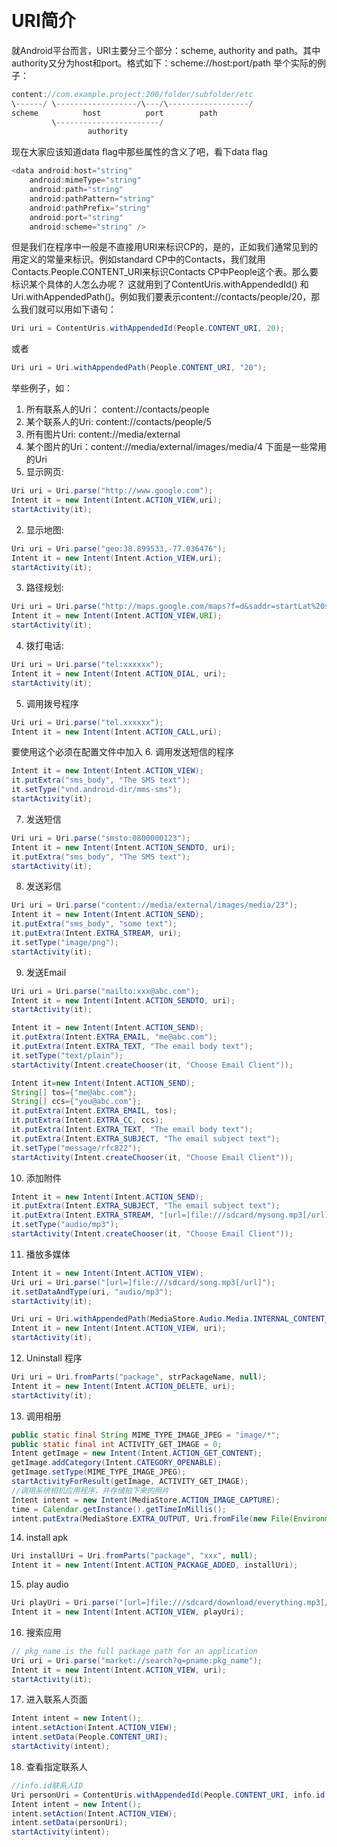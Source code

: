  
# URI简介
就Android平台而言，URI主要分三个部分：scheme, authority and path。其中authority又分为host和port。格式如下：scheme://host:port/path
举个实际的例子：
```java
content://com.example.project:200/folder/subfolder/etc
\------/ \------------------/\---/\------------------/
scheme          host          port        path
         \-----------------------/
                 authority
```
现在大家应该知道data flag中那些属性的含义了吧，看下data flag
```java
<data android:host="string"
    android:mimeType="string"
    android:path="string"
    android:pathPattern="string"
    android:pathPrefix="string"
    android:port="string"
    android:scheme="string" />
```
但是我们在程序中一般是不直接用URI来标识CP的，是的，正如我们通常见到的用定义的常量来标识。例如standard CP中的Contacts，我们就用Contacts.People.CONTENT_URI来标识Contacts CP中People这个表。那么要标识某个具体的人怎么办呢？ 这就用到了ContentUris.withAppendedId() 和 Uri.withAppendedPath()。例如我们要表示content://contacts/people/20，那么我们就可以用如下语句：
```java
Uri uri = ContentUris.withAppendedId(People.CONTENT_URI, 20); 
```
或者
```java
Uri uri = Uri.withAppendedPath(People.CONTENT_URI, "20");
```

举些例子，如：
1. 所有联系人的Uri： content://contacts/people
2. 某个联系人的Uri: content://contacts/people/5
3. 所有图片Uri: content://media/external
4. 某个图片的Uri：content://media/external/images/media/4
下面是一些常用的Uri
1. 显示网页:
```java
Uri uri = Uri.parse("http://www.google.com");
Intent it = new Intent(Intent.ACTION_VIEW,uri);
startActivity(it);
```
2. 显示地图:
```java
Uri uri = Uri.parse("geo:38.899533,-77.036476");
Intent it = new Intent(Intent.Action_VIEW,uri);
startActivity(it);
```
3. 路径规划:
```java
Uri uri = Uri.parse("http://maps.google.com/maps?f=d&saddr=startLat%20startLng&daddr=endLat%20endLng&hl=en");
Intent it = new Intent(Intent.ACTION_VIEW,URI);
startActivity(it);
```
4. 拨打电话:
```java
Uri uri = Uri.parse("tel:xxxxxx");
Intent it = new Intent(Intent.ACTION_DIAL, uri);
startActivity(it);
```
5. 调用拨号程序
```java
Uri uri = Uri.parse("tel.xxxxxx");
Intent it = new Intent(Intent.ACTION_CALL,uri);
```
要使用这个必须在配置文件中加入<uses-permission id="Android.permission.CALL_PHONE" />
6. 调用发送短信的程序
```java
Intent it = new Intent(Intent.ACTION_VIEW);
it.putExtra("sms_body", "The SMS text");
it.setType("vnd.android-dir/mms-sms");
startActivity(it);
```
7. 发送短信
```java
Uri uri = Uri.parse("smsto:0800000123");
Intent it = new Intent(Intent.ACTION_SENDTO, uri);
it.putExtra("sms_body", "The SMS text");
startActivity(it);
```
8. 发送彩信
```java
Uri uri = Uri.parse("content://media/external/images/media/23");
Intent it = new Intent(Intent.ACTION_SEND);
it.putExtra("sms_body", "some text");
it.putExtra(Intent.EXTRA_STREAM, uri);
it.setType("image/png");
startActivity(it);
```
9. 发送Email
```java
Uri uri = Uri.parse("mailto:xxx@abc.com");
Intent it = new Intent(Intent.ACTION_SENDTO, uri);
startActivity(it);
```
```java
Intent it = new Intent(Intent.ACTION_SEND);
it.putExtra(Intent.EXTRA_EMAIL, "me@abc.com");
it.putExtra(Intent.EXTRA_TEXT, "The email body text");
it.setType("text/plain");
startActivity(Intent.createChooser(it, "Choose Email Client"));
```
```java
Intent it=new Intent(Intent.ACTION_SEND);
String[] tos={"me@abc.com"};
String[] ccs={"you@abc.com"};
it.putExtra(Intent.EXTRA_EMAIL, tos);
it.putExtra(Intent.EXTRA_CC, ccs);
it.putExtra(Intent.EXTRA_TEXT, "The email body text");
it.putExtra(Intent.EXTRA_SUBJECT, "The email subject text");
it.setType("message/rfc822");
startActivity(Intent.createChooser(it, "Choose Email Client"));
```
10. 添加附件
```java
Intent it = new Intent(Intent.ACTION_SEND);
it.putExtra(Intent.EXTRA_SUBJECT, "The email subject text");
it.putExtra(Intent.EXTRA_STREAM, "[url=]file:///sdcard/mysong.mp3[/url]");
it.setType("audio/mp3");
startActivity(Intent.createChooser(it, "Choose Email Client"));
```
11. 播放多媒体
```java
Intent it = new Intent(Intent.ACTION_VIEW);
Uri uri = Uri.parse("[url=]file:///sdcard/song.mp3[/url]");
it.setDataAndType(uri, "audio/mp3");
startActivity(it);
```
```java
Uri uri = Uri.withAppendedPath(MediaStore.Audio.Media.INTERNAL_CONTENT_URI, "1");
Intent it = new Intent(Intent.ACTION_VIEW, uri);
startActivity(it);
```
12. Uninstall 程序
```java
Uri uri = Uri.fromParts("package", strPackageName, null);
Intent it = new Intent(Intent.ACTION_DELETE, uri);
startActivity(it);
```
13. 调用相册
```java
public static final String MIME_TYPE_IMAGE_JPEG = "image/*";
public static final int ACTIVITY_GET_IMAGE = 0;
Intent getImage = new Intent(Intent.ACTION_GET_CONTENT);
getImage.addCategory(Intent.CATEGORY_OPENABLE);
getImage.setType(MIME_TYPE_IMAGE_JPEG);
startActivityForResult(getImage, ACTIVITY_GET_IMAGE);
//调用系统相机应用程序，并存储拍下来的照片
Intent intent = new Intent(MediaStore.ACTION_IMAGE_CAPTURE);
time = Calendar.getInstance().getTimeInMillis();
intent.putExtra(MediaStore.EXTRA_OUTPUT, Uri.fromFile(new File(Environment.getExternalStorageDirectory().getAbsolutePath()+"/tucue", time + ".jpg")));startActivityForResult(intent, ACTIVITY_GET_CAMERA_IMAGE);
```

14. install apk
```java
Uri installUri = Uri.fromParts("package", "xxx", null);
Intent it = new Intent(Intent.ACTION_PACKAGE_ADDED, installUri);
```
15. play audio
```java
Uri playUri = Uri.parse("[url=]file:///sdcard/download/everything.mp3[/url]");
Intent it = new Intent(Intent.ACTION_VIEW, playUri);
```
16. 搜索应用
```java
// pkg_name is the full package path for an application
Uri uri = Uri.parse("market://search?q=pname:pkg_name");
Intent it = new Intent(Intent.ACTION_VIEW, uri);
startActivity(it);
```
17. 进入联系人页面
```java
Intent intent = new Intent();
intent.setAction(Intent.ACTION_VIEW);
intent.setData(People.CONTENT_URI);
startActivity(intent);
```
18. 查看指定联系人
```java
//info.id联系人ID
Uri personUri = ContentUris.withAppendedId(People.CONTENT_URI, info.id);
Intent intent = new Intent();
intent.setAction(Intent.ACTION_VIEW);
intent.setData(personUri);
startActivity(intent);
```

